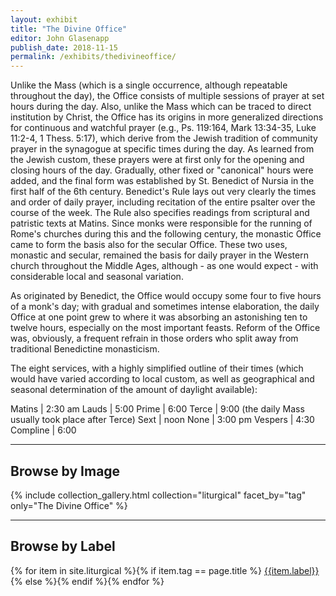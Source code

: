 ```yaml
---
layout: exhibit
title: "The Divine Office"
editor: John Glasenapp
publish_date: 2018-11-15
permalink: /exhibits/thedivineoffice/
---
```


Unlike the Mass (which is a single occurrence, although repeatable throughout the day), the Office consists of multiple sessions of prayer at set hours during the day. Also, unlike the Mass which can be traced to direct institution by Christ, the Office has its origins in more generalized directions for continuous and watchful prayer (e.g., Ps. 119:164, Mark 13:34-35, Luke 11:2-4, 1 Thess. 5:17), which derive from the Jewish tradition of community prayer in the synagogue at specific times during the day. As learned from the Jewish custom, these prayers were at first only for the opening and closing hours of the day. Gradually, other fixed or "canonical" hours were added, and the final form was established by St. Benedict of Nursia in the first half of the 6th century. Benedict's Rule lays out very clearly the times and order of daily prayer, including recitation of the entire psalter over the course of the week. The Rule also specifies readings from scriptural and patristic texts at Matins. Since monks were responsible for the running of Rome's churches during this and the following century, the monastic Office came to form the basis also for the secular Office. These two uses, monastic and secular, remained the basis for daily prayer in the Western church throughout the Middle Ages, although - as one would expect - with considerable local and seasonal variation.

As originated by Benedict, the Office would occupy some four to five hours of a monk's day; with gradual and sometimes intense elaboration, the daily Office at one point grew to where it was absorbing an astonishing ten to twelve hours, especially on the most important feasts. Reform of the Office was, obviously, a frequent refrain in those orders who split away from traditional Benedictine monasticism.

The eight services, with a highly simplified outline of their times (which would have varied according to local custom, as well as geographical and seasonal determination of the amount of daylight available):

Matins | 2:30 am
Lauds | 5:00
Prime | 6:00
Terce | 9:00 (the daily Mass usually took place after Terce)
Sext | noon
None | 3:00 pm
Vespers | 4:30
Compline | 6:00

---

## Browse by Image

{% include collection_gallery.html collection="liturgical" facet_by="tag" only="The Divine Office" %}

---

## Browse by Label

{% for item in site.liturgical %}{% if item.tag == page.title %}
[{{item.label}}]({{site.baseurl}}{{item.permalink}})
{% else %}{% endif %}{% endfor %}

